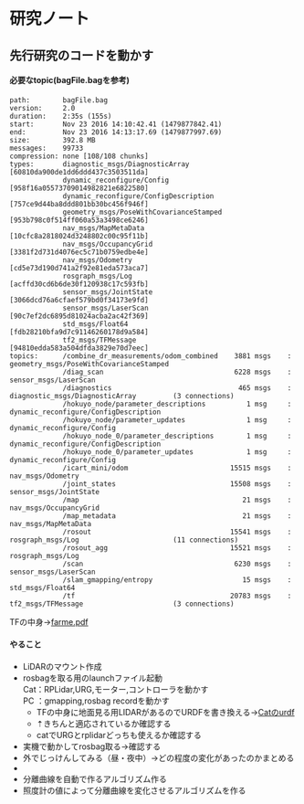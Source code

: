 # 研究ノート
## 先行研究のコードを動かす
#### 必要なtopic(bagFile.bagを参考)
```
path:        bagFile.bag
version:     2.0
duration:    2:35s (155s)
start:       Nov 23 2016 14:10:42.41 (1479877842.41)
end:         Nov 23 2016 14:13:17.69 (1479877997.69)
size:        392.8 MB
messages:    99733
compression: none [108/108 chunks]
types:       diagnostic_msgs/DiagnosticArray         [60810da900de1dd6ddd437c3503511da]
             dynamic_reconfigure/Config              [958f16a05573709014982821e6822580]
             dynamic_reconfigure/ConfigDescription   [757ce9d44ba8ddd801bb30bc456f946f]
             geometry_msgs/PoseWithCovarianceStamped [953b798c0f514ff060a53a3498ce6246]
             nav_msgs/MapMetaData                    [10cfc8a2818024d3248802c00c95f11b]
             nav_msgs/OccupancyGrid                  [3381f2d731d4076ec5c71b0759edbe4e]
             nav_msgs/Odometry                       [cd5e73d190d741a2f92e81eda573aca7]
             rosgraph_msgs/Log                       [acffd30cd6b6de30f120938c17c593fb]
             sensor_msgs/JointState                  [3066dcd76a6cfaef579bd0f34173e9fd]
             sensor_msgs/LaserScan                   [90c7ef2dc6895d81024acba2ac42f369]
             std_msgs/Float64                        [fdb28210bfa9d7c91146260178d9a584]
             tf2_msgs/TFMessage                      [94810edda583a504dfda3829e70d7eec]
topics:      /combine_dr_measurements/odom_combined    3881 msgs    : geometry_msgs/PoseWithCovarianceStamped
             /diag_scan                                6228 msgs    : sensor_msgs/LaserScan                  
             /diagnostics                               465 msgs    : diagnostic_msgs/DiagnosticArray         (3 connections)
             /hokuyo_node/parameter_descriptions          1 msg     : dynamic_reconfigure/ConfigDescription  
             /hokuyo_node/parameter_updates               1 msg     : dynamic_reconfigure/Config             
             /hokuyo_node_0/parameter_descriptions        1 msg     : dynamic_reconfigure/ConfigDescription  
             /hokuyo_node_0/parameter_updates             1 msg     : dynamic_reconfigure/Config             
             /icart_mini/odom                         15515 msgs    : nav_msgs/Odometry                      
             /joint_states                            15508 msgs    : sensor_msgs/JointState                 
             /map                                        21 msgs    : nav_msgs/OccupancyGrid                 
             /map_metadata                               21 msgs    : nav_msgs/MapMetaData                   
             /rosout                                  15541 msgs    : rosgraph_msgs/Log                       (11 connections)
             /rosout_agg                              15521 msgs    : rosgraph_msgs/Log                      
             /scan                                     6230 msgs    : sensor_msgs/LaserScan                  
             /slam_gmapping/entropy                      15 msgs    : std_msgs/Float64                       
             /tf                                      20783 msgs    : tf2_msgs/TFMessage                      (3 connections)
```
TFの中身→[farme.pdf](https://github.com/AtsukiUsui/study_of_intensity/blob/main/data/frames.pdf)

#### やること
* LiDARのマウント作成  
* rosbagを取る用のlaunchファイル起動  
  Cat：RPLidar,URG,モーター,コントローラを動かす  
  PC ：gmapping,rosbag recordを動かす
    * TFの中身に地面見る用LIDARがあるのでURDFを書き換える→[Catのurdf](https://github.com/CIT-Autonomous-Robot-Lab/raspicat_description/tree/af1665785fdd790ca6eea37dc8c0c34e136a4676)
    * ⇡きちんと適応されているか確認する
    * catでURGとrplidarどっちも使えるか確認する
* 実機で動かしてrosbag取る→確認する
* 外でじっけんしてみる（昼・夜中）→どの程度の変化があったのかまとめる
* 
* 分離曲線を自動で作るアルゴリズム作る
* 照度計の値によって分離曲線を変化させるアルゴリズムを作る